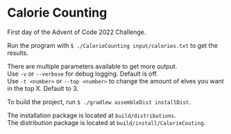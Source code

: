 # Calorie Counting

First day of the Advent of Code 2022 Challenge.

Run the program with `$ ./CalorieCounting input/calories.txt` to get the results.

There are multiple parameters available to get more output.  
Use `-v` or `--verbose` for debug logging. Default is off.  
Use `-t <number>` or `--top <number>` to change the amount of elves you want in the top X. Default
to 3.

To build the project, run `$ ./gradlew assembleDist installDist`.

The installation package is located at `build/distributions`.  
The distribution package is located at `build/install/CalorieCouting`.
